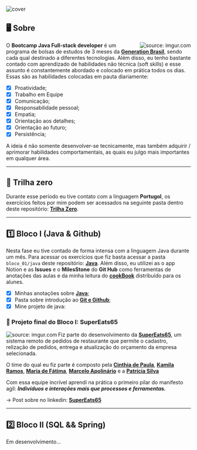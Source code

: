![cover](https://github.com/JayCesar/generationBrazil-bootcamp/assets/44206400/6009c8ca-58f6-428f-ba93-529c54c3db98)

## 🖥️ Sobre

<img align="right" src="https://github.com/JayCesar/generation-bootcamp/assets/44206400/0846bed3-fd51-4648-ade7-54fffe6f5cb1" title="source: imgur.com" />

O **Bootcamp Java Full-stack developer** é um programa de bolsas de estudos de 3 meses da [**Generation Brasil**](https://brazil.generation.org/), sendo cada qual destinado a diferentes tecnologias. Além disso, eu tenho bastante contado com aprendizado de habilidades não técnica (soft skills) e esse assunto é constantemente abordado e colocado em prática todos os dias. Essas são as habilidades colocadas em pauta diariamente:
- [x] Proatividade;
- [x] Trabalho em Equipe
- [x] Comunicação;
- [x] Responsabilidade pessoal;
- [x] Empatia;
- [x] Orientação aos detalhes;
- [x] Orientação ao futuro;
- [x] Persistência;

A ideia é não somente desenvolver-se tecnicamente, mas também adquirir / aprimorar habilidades comportamentais, as quais eu julgo mais importantes em qualquer área.

***

## 🔰 Trilha zero
Durante esse período eu tive contato com a linguagem **Portugol**, os exercícios feitos por mim podem ser acessados na seguinte pasta dentro deste repositório:
[**Trilha Zero**](https://github.com/JayCesar/generationBrazil-bootcamp/tree/main/trilha_zero).

***

## 1️⃣ Bloco I (Java & Github)
Nesta fase eu tive contado de forma intensa com a linguagem Java durante um mês. Para acessar os exercícios que fiz basta acessar a pasta ```bloco_01/java``` deste repositório: 
[**Java**](https://github.com/JayCesar/generationBrazil-bootcamp/tree/main/bloco_01).
Além disso, eu utilizei as o app Notion e as **Issues** e o **MilesStone** do **Git Hub** como ferramentas de anotações das aulas e da minha leitura do [**cookBook**](https://github.com/rafaelq80/cookbook_java) distribuído para os alunes.  
- [x] Minhas anotações sobre [**Java**](https://github.com/JayCesar/generationBrazil-bootcamp/milestone/2?closed=1);
- [x] Pasta sobre introdução ao [**Git e Github**](https://github.com/JayCesar/generationBrazil-bootcamp/tree/main/bloco_01/aulagit);
- [x] Mine projeto de java:  

### 🚧 Projeto final do Bloco I: SuperEats65

<img align="left" src="https://github.com/JayCesar/generationBrazil-bootcamp/assets/44206400/76d84e92-842e-4179-8deb-56995ec86636" title="source: imgur.com" />

Fiz parte do desenvolvimento da [**SuperEats65**](https://github.com/JayCesar/SuperEats65/tree/main), um sistema remoto de pedidos de restaurante que permite o cadastro, relização de pedidos, entrega e atualização do orçamento da empresa selecionada.

O time do qual eu fiz parte é composto pela [**Cinthia de Paula**](https://github.com/cinthiadepaula), [**Kamila Ramos**](https://github.com/kmikazze), [**Maria de Fátima**](https://github.com/Maria621), [**Marcelo Apolinário**](https://github.com/whoamiApolo) e a [**Patrícia Silva**](https://github.com/ppfsil)

Com essa equipe incrível aprendi na prática o primeiro pilar do manifesto agil: **_Indivíduos e interações mais que processos e ferramentas._**

→ Post sobre no linkedin: [**SuperEats65**](https://www.linkedin.com/posts/jc-batista_supereats65-activity-7077651739461525505-nSwE?utm_source=share&utm_medium=member_desktop)

***

## 2️⃣ Bloco II (SQL && Spring)

Em desenvolvimento...
